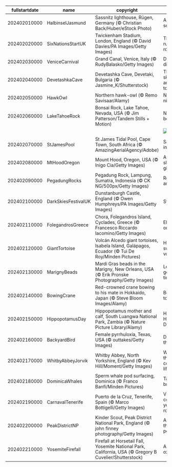 |fullstartdate|name|copyright|title|image|
|--|--|--|--|--|
202402010000|HalbinselJasmund|Sassnitz lighthouse, Rügen, Germany (© Christian Back/Huber/eStock Photo)|A frozen sentinel|![](/en-GB/2024/02/202402010000HalbinselJasmund.jpg)|
202402020000|SixNationsStartUK|Twickenham Stadium, London, England (© David Davies/PA Images/Getty Images)|Time to ruck and roll|![](/en-GB/2024/02/202402020000SixNationsStartUK.jpg)|
202402030000|VeniceCarnival|Grand Canal, Venice, Italy (© RudyBalasko/Getty Images)|Days of disguises|![](/en-GB/2024/02/202402030000VeniceCarnival.jpg)|
202402040000|DevetashkaCave|Devetashka Cave, Devetaki, Bulgaria (© Jasmine_K/Shutterstock)|The skylights are a nice touch|![](/en-GB/2024/02/202402040000DevetashkaCave.jpg)|
202402050000|HawkOwl|Northern hawk-owl (© Remo Savisaar/Alamy)|Not a night owl|![](/en-GB/2024/02/202402050000HawkOwl.jpg)|
202402060000|LakeTahoeRock|Bonsai Rock, Lake Tahoe, Nevada, USA (© Jim Patterson/Tandem Stills + Motion)|Nature's bonsai|![](/en-GB/2024/02/202402060000LakeTahoeRock.jpg)|
||||![](/en-GB/2024/02/.jpg)|
202402070000|StJamesPool|St James Tidal Pool, Cape Town, South Africa (© AmazingAerialAgency/Adobe)|Sanctuary in the surf|![](/en-GB/2024/02/202402070000StJamesPool.jpg)|
202402080000|MtHoodOregon|Mount Hood, Oregon, USA (© Inigo Cia/Getty Images)|A sleeping giant|![](/en-GB/2024/02/202402080000MtHoodOregon.jpg)|
202402090000|PegadungRocks|Pegadung Rock, Lampung, Sumatra, Indonesia (© CK NG/500px/Getty Images)|Rocks and roll|![](/en-GB/2024/02/202402090000PegadungRocks.jpg)|
202402100000|DarkSkiesFestivalUK|Dunstanburgh Castle, England (© Owen Humphreys/PA Images/Getty Images)|Starstruck|![](/en-GB/2024/02/202402100000DarkSkiesFestivalUK.jpg)|
202402110000|FolegandrosGreece|Chora, Folegandros Island, Cyclades, Greece (© Francesco Riccardo Iacomino/Getty Images)|Elysium on Earth|![](/en-GB/2024/02/202402110000FolegandrosGreece.jpg)|
202402120000|GiantTortoise|Volcán Alcedo giant tortoises, Isabela Island, Galápagos, Ecuador (© Tui De Roy/Minden Pictures)|Home sweet volcano|![](/en-GB/2024/02/202402120000GiantTortoise.jpg)|
202402130000|MarignyBeads|Mardi Gras beads in the Marigny, New Orleans, USA (© Erik Pronske Photography/Getty Images)|Let the good times roll!|![](/en-GB/2024/02/202402130000MarignyBeads.jpg)|
202402140000|BowingCrane|Red-crowned crane bowing to his mate in Hokkaido, Japan (© Steve Bloom Images/Alamy)|Better together|![](/en-GB/2024/02/202402140000BowingCrane.jpg)|
202402150000|HippopotamusDay|Hippopotamus mother and calf, South Luangwa National Park, Zambia (© Nature Picture Library/Alamy)|Happy Hippo Day!|![](/en-GB/2024/02/202402150000HippopotamusDay.jpg)|
202402160000|BackyardBird|Female pyrrhuloxia, Texas, USA (© outtakes/Getty Images)|Dapper in the desert|![](/en-GB/2024/02/202402160000BackyardBird.jpg)|
202402170000|WhitbyAbbeyJorvik|Whitby Abbey, North Yorkshire, England (© Kev Hill/Moment/Getty Images)|Where the past comes to life|![](/en-GB/2024/02/202402170000WhitbyAbbeyJorvik.jpg)|
202402180000|DominicaWhales|Sperm whale pod surfacing, Dominica (© Franco Banfi/Minden Pictures)|Taking a breather|![](/en-GB/2024/02/202402180000DominicaWhales.jpg)|
202402190000|CarnavalTenerife|Puerto de la Cruz, Tenerife, Spain (© Marco Bottigelli/Getty Images)|Vibrant colours all year round!|![](/en-GB/2024/02/202402190000CarnavalTenerife.jpg)|
202402200000|PeakDistrictNP|Kinder Scout, Peak District National Park, England (© john finney photography/Getty Images)|A park for the people|![](/en-GB/2024/02/202402200000PeakDistrictNP.jpg)|
202402210000|YosemiteFirefall|Firefall at Horsetail Fall, Yosemite National Park, California, USA (© Gregory B Cuvelier/Shutterstock)|A natural oxymoron|![](/en-GB/2024/02/202402210000YosemiteFirefall.jpg)|
